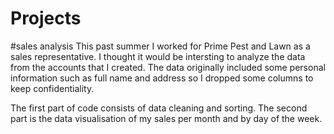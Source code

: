 # Projects

#sales analysis
This past summer I worked for Prime Pest and Lawn as a sales representative.
I thought it would be intersting to analyze the data from the accounts that I created.
The data originally included some personal information such as full name and address so I dropped some
columns to keep confidentiality. 

The first part of code consists of data cleaning and sorting.
The second part is the data visualisation of my sales per month and by day of the week. 
